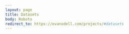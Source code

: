 ```yaml
---
layout: page
title: Datasets
body: Roboto
redirect_to: https://evanodell.com/projects/#datasets
---
```

